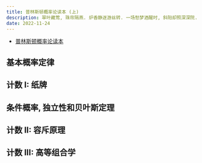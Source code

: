 ```yaml
---
title: 普林斯顿概率论读本 (上)
description: 翠叶藏莺, 珠帘隔燕. 炉香静逐游丝转. 一场愁梦酒醒时, 斜阳却照深深院.
date: 2022-11-24
---
```


- [普林斯顿概率论读本](https://book.douban.com/subject/35193606/)

## 基本概率定律

## 计数 I: 纸牌

## 条件概率, 独立性和贝叶斯定理

## 计数 II: 容斥原理

## 计数 III: 高等组合学
